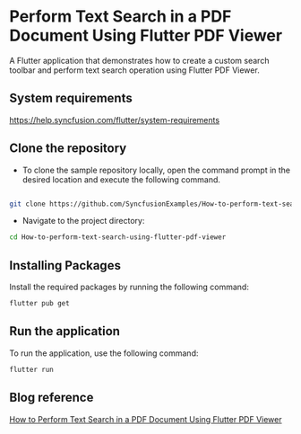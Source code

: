 # Perform Text Search in a PDF Document Using Flutter PDF Viewer

A Flutter application that demonstrates how to create a custom search toolbar and perform text search operation using Flutter PDF Viewer.

## System requirements

https://help.syncfusion.com/flutter/system-requirements

## Clone the repository

* To clone the sample repository locally, open the command prompt in the desired location and execute the following command.

```sh

git clone https://github.com/SyncfusionExamples/How-to-perform-text-search-using-flutter-pdf-viewer.git

```

* Navigate to the project directory:

```sh
cd How-to-perform-text-search-using-flutter-pdf-viewer
```

## Installing Packages

Install the required packages by running the following command:

```sh
flutter pub get
```

## Run the application

To run the application, use the following command:

```sh
flutter run
```

## Blog reference
[How to Perform Text Search in a PDF Document Using Flutter PDF Viewer](https://www.syncfusion.com/blogs/post/perform-text-search-in-a-pdf-document-using-flutter-pdf-viewer.aspx)

